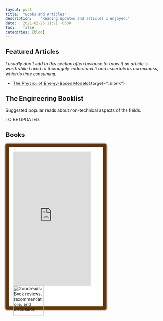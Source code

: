 ```yaml
---
layout:	post
title:	"Books and Articles"
description:	"Reading updates and articles I enjoyed."
date:	2021-02-26 11:21 +0530
toc:	false
categories:	[blog]
---
```


## Featured Articles  

*I usually don't add to this section often because to know if an article is worthwhile I need to thoroughly understand it and ascertain its correctness, which is time consuming.*

- [The Physics of Energy-Based Models](https://physicsofebm.github.io/){:target="_blank"}  

## The Engineering Booklist

Suggested popular reads about non-technical aspects of the fields.

TO BE UPDATED.

## Books  

<html>
	<style>
		#customize-list{
			float:left;
			margin-left:20px;
			list-style:none;
		}
		#gr_updates_widget{
			float:left;
			border-radius: 5px;
			background-color:#fff;
			border:solid #683205 10px;
			-webkit-box-shadow: 0px 0px 4px 1px #595959,
			inset 0px 0px 0px 1px #7D730B;
			-moz-box-shadow: 0px 0px 4px 1px #595959,
			inset 0px 0px 0px 1px #7D730B;
			box-shadow: 0px 0px 4px 1px #595959,
			inset 0px 0px 0px 1px #7D730B;
			padding:15px 0 0px 15px;
			width:296px;
			height:512px;
		}
		#gr_footer{
			margin-bottom:0px;
			height:30px;
		}
		#gr_updates_widget p{
			padding:0px;
			margin:0;
			font-size:14px;
		}
		#gr_footer img{
			width:100px;
			float:left;
		}
	</style>
	<div id="gr_updates_widget">
	  	<iframe sandbox id="the_iframe" src="https://goodreads.com/widgets/user_update_widget?height=512&num_updates=10&user=82615538&width=256" width="254" height="442" frameborder="0">
		</iframe>
        <div id="gr_footer">
			<a href="https://www.goodreads.com/">
				<img alt="Goodreads: Book reviews, recommendations, and discussion" src="https://s.gr-assets.com/images/layout/goodreads_logo_140.png" />
			</a>
        </div>
    </div>
</html>

